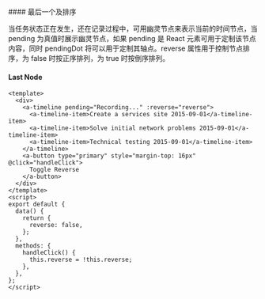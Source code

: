 <cn>
#### 最后一个及排序 

当任务状态正在发生，还在记录过程中，可用幽灵节点来表示当前的时间节点，当 pending 为真值时展示幽灵节点，如果 pending 是 React 元素可用于定制该节点内容，同时 pendingDot 将可以用于定制其轴点。reverse 属性用于控制节点排序，为 false 时按正序排列，为 true 时按倒序排列。
</cn>
<us>
#### Last Node
</us>

```tpl
<template>
  <div>
    <a-timeline pending="Recording..." :reverse="reverse">
      <a-timeline-item>Create a services site 2015-09-01</a-timeline-item>
      <a-timeline-item>Solve initial network problems 2015-09-01</a-timeline-item>
      <a-timeline-item>Technical testing 2015-09-01</a-timeline-item>
    </a-timeline>
    <a-button type="primary" style="margin-top: 16px" @click="handleClick">
      Toggle Reverse
    </a-button>
  </div>
</template>
<script>
export default {
  data() {
    return {
      reverse: false,
    };
  },
  methods: {
    handleClick() {
      this.reverse = !this.reverse;
    },
  },
};
</script>
```